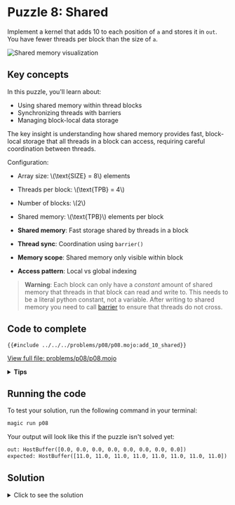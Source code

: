 # Puzzle 8: Shared

Implement a kernel that adds 10 to each position of `a` and stores it in `out`.
You have fewer threads per block than the size of `a`.

![Shared memory visualization](https://raw.githubusercontent.com/srush/GPU-Puzzles/main/GPU_puzzlers_files/GPU_puzzlers_39_1.svg)

## Key concepts

In this puzzle, you'll learn about:
- Using shared memory within thread blocks
- Synchronizing threads with barriers
- Managing block-local data storage

The key insight is understanding how shared memory provides fast, block-local storage that all threads in a block can access, requiring careful coordination between threads.

Configuration:
- Array size: \\(\\text{SIZE} = 8\\) elements
- Threads per block: \\(\\text{TPB} = 4\\)
- Number of blocks: \\(2\\)
- Shared memory: \\(\\text{TPB}\\) elements per block

- **Shared memory**: Fast storage shared by threads in a block
- **Thread sync**: Coordination using `barrier()`
- **Memory scope**: Shared memory only visible within block
- **Access pattern**: Local vs global indexing

> **Warning**: Each block can only have a *constant* amount of shared memory that threads in that block can read and write to. This needs to be a literal python constant, not a variable. After writing to shared memory you need to call [barrier](https://docs.modular.com/mojo/stdlib/gpu/sync/barrier/) to ensure that threads do not cross.

## Code to complete

```mojo
{{#include ../../../problems/p08/p08.mojo:add_10_shared}}
```
<a href="../../../problems/p08/p08.mojo" class="filename">View full file: problems/p08/p08.mojo</a>

<details>
<summary><strong>Tips</strong></summary>

<div class="solution-tips">

1. Wait for shared memory load with `barrier()`
2. Use `local_i` to access shared memory: `shared[local_i]`
3. Use `global_i` for output: `out[global_i]`
4. Add guard: `if global_i < size`
</div>
</details>

## Running the code

To test your solution, run the following command in your terminal:

```bash
magic run p08
```

Your output will look like this if the puzzle isn't solved yet:
```txt
out: HostBuffer([0.0, 0.0, 0.0, 0.0, 0.0, 0.0, 0.0, 0.0])
expected: HostBuffer([11.0, 11.0, 11.0, 11.0, 11.0, 11.0, 11.0, 11.0])
```

## Solution

<details>
<summary>Click to see the solution</summary>

```mojo
{{#include ../../../solutions/p08/p08.mojo:add_10_shared_solution}}
```

<div class="solution-explanation">

This solution:
- Waits for shared memory load with `barrier()`
- Guards against out-of-bounds with `if global_i < size`
- Reads from shared memory using `shared[local_i]`
- Writes result to global memory at `out[global_i]`
</div>
</details>
